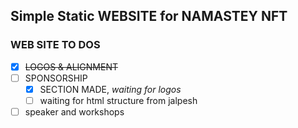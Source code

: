 ## Simple Static WEBSITE for NAMASTEY NFT

### WEB SITE TO DOS

- [x] ~~LOGOS & ALIGNMENT~~
- [ ] SPONSORSHIP
  - [x] SECTION MADE, _waiting for logos_
  -[ ] waiting for html structure from jalpesh
- [ ] speaker and workshops  
